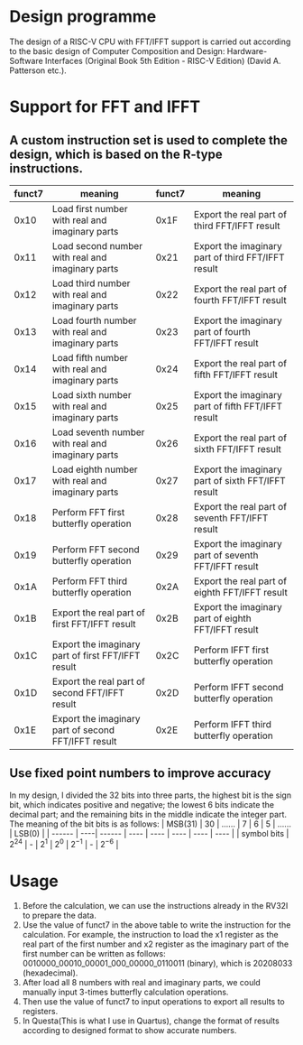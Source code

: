 # Design programme
The design of a RISC-V CPU with FFT/IFFT support is carried out according to the basic design of Computer Composition and Design: Hardware-Software Interfaces (Original Book 5th Edition - RISC-V Edition) (David A. Patterson etc.).
# Support for FFT and IFFT
## A custom instruction set is used to complete the design, which is based on the R-type instructions.
| funct7 | meaning | funct7 | meaning |
| ------ | ------------------------------| -------- | ---- |
| 0x10 | Load first number with real and imaginary parts | 0x1F | Export the real part of third FFT/IFFT result |
| 0x11 | Load second number with real and imaginary parts | 0x21 | Export the imaginary part of third FFT/IFFT result | 
| 0x12 | Load third number with real and imaginary parts | 0x22 | Export the real part of fourth FFT/IFFT result |
| 0x13 | Load fourth number with real and imaginary parts | 0x23 | Export the imaginary part of fourth FFT/IFFT result |
| 0x14 | Load fifth number with real and imaginary parts | 0x24 | Export the real part of fifth FFT/IFFT result | 
| 0x15 | Load sixth number with real and imaginary parts | 0x25 | Export the imaginary part of fifth FFT/IFFT result| 
| 0x16 | Load seventh number with real and imaginary parts | 0x26 | Export the real part of sixth FFT/IFFT result | 
| 0x17 | Load eighth number with real and imaginary parts | 0x27 | Export the imaginary part of sixth FFT/IFFT result | 
| 0x18 | Perform FFT first butterfly operation | 0x28 | Export the real part of seventh FFT/IFFT result |
| 0x19 | Perform FFT second butterfly operation | 0x29 | Export the imaginary part of seventh FFT/IFFT result | 
| 0x1A | Perform FFT third butterfly operation | 0x2A | Export the real part of eighth FFT/IFFT result |
| 0x1B | Export the real part of first FFT/IFFT result | 0x2B | Export the imaginary part of eighth FFT/IFFT result |
| 0x1C | Export the imaginary part of first FFT/IFFT result | 0x2C | Perform IFFT first butterfly operation |
| 0x1D | Export the real part of second FFT/IFFT result | 0x2D | Perform IFFT second butterfly operation |
| 0x1E | Export the imaginary part of second FFT/IFFT result | 0x2E | Perform IFFT third butterfly operation |
## Use fixed point numbers to improve accuracy
In my design, I divided the 32 bits into three parts, the highest bit is the sign bit, which indicates positive and negative; the lowest 6 bits indicate the decimal part; and the remaining bits in the middle indicate the integer part. The meaning of the bit bits is as follows:
| MSB(31) | 30 | ......  | 7 | 6 | 5 | ......  | LSB(0) | 
| ------ | ----| ------ | ---- | ---- | ---- | ---- | ---- |
| symbol bits | $2^{24}$ | - | $2^1$ | $2^0$ | $2^{-1}$ | - | $2^{-6}$ |
# Usage
1. Before the calculation, we can use the instructions already in the RV32I to prepare the data.
2. Use the value of funct7 in the above table to write the instruction for the calculation. For example, the instruction to load the x1 register as the real part of the first number and x2 register as the imaginary part of the first number can be written as follows: 0010000_00010_00001_000_00000_0110011 (binary), which is 20208033 (hexadecimal).
3. After load all 8 numbers with real and imaginary parts, we could manually input 3-times butterfly calculation operations.
4. Then use the value of funct7 to input operations to export all results to registers.
5. In Questa(This is what I use in Quartus), change the format of results according to designed format to show accurate numbers. 
